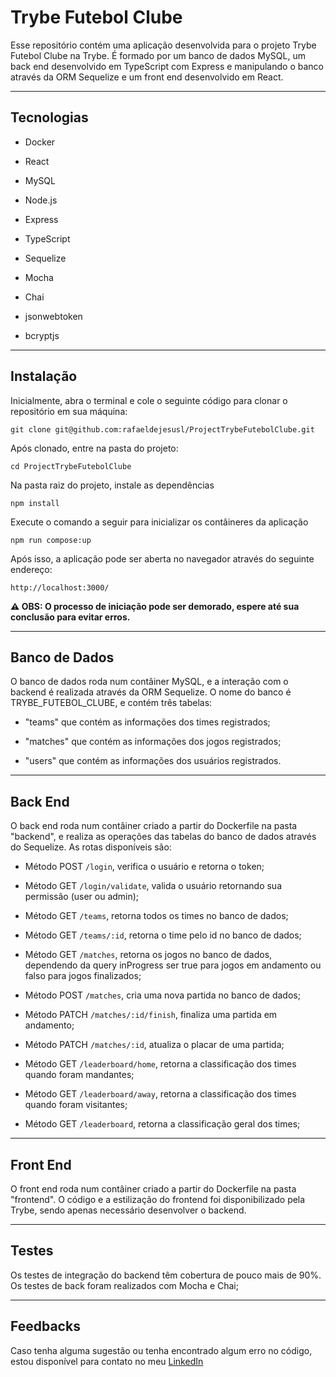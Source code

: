 # Trybe Futebol Clube

Esse repositório contém uma aplicação desenvolvida para o projeto Trybe Futebol Clube na Trybe. É formado por um banco de dados MySQL, um back end desenvolvido em TypeScript com Express e manipulando o banco através da ORM Sequelize e um front end desenvolvido em React.

---

## Tecnologias

* Docker

* React

* MySQL

* Node.js

* Express

* TypeScript

* Sequelize

* Mocha

* Chai

* jsonwebtoken

* bcryptjs

---

## Instalação

Inicialmente, abra o terminal e cole o seguinte código para clonar o repositório em sua máquina:

```
git clone git@github.com:rafaeldejesusl/ProjectTrybeFutebolClube.git
```

Após clonado, entre na pasta do projeto:

```
cd ProjectTrybeFutebolClube
```

Na pasta raiz do projeto, instale as dependências

```
npm install
```

Execute o comando a seguir para inicializar os contâineres da aplicação

```
npm run compose:up
```

Após isso, a aplicação pode ser aberta no navegador através do seguinte endereço:

```
http://localhost:3000/
```

**⚠ OBS: O processo de iniciação pode ser demorado, espere até sua conclusão para evitar erros.**

---

## Banco de Dados

O banco de dados roda num contâiner MySQL, e a interação com o backend é realizada através da ORM Sequelize. O nome do banco é TRYBE_FUTEBOL_CLUBE, e contém três tabelas:

* "teams" que contém as informações dos times registrados;

* "matches" que contém as informações dos jogos registrados;

* "users" que contém as informações dos usuários registrados.

---

## Back End

O back end roda num contâiner criado a partir do Dockerfile na pasta "backend", e realiza as operações das tabelas do banco de dados através do Sequelize. As rotas disponíveis são:

* Método POST `/login`, verifica o usuário e retorna o token;

* Método GET `/login/validate`, valida o usuário retornando sua permissão (user ou admin);

* Método GET `/teams`, retorna todos os times no banco de dados;

* Método GET `/teams/:id`, retorna o time pelo id no banco de dados;

* Método GET `/matches`, retorna os jogos no banco de dados, dependendo da query inProgress ser true para jogos em andamento ou falso para jogos finalizados;

* Método POST `/matches`, cria uma nova partida no banco de dados;

* Método PATCH `/matches/:id/finish`, finaliza uma partida em andamento;

* Método PATCH `/matches/:id`, atualiza o placar de uma partida;

* Método GET `/leaderboard/home`, retorna a classificação dos times quando foram mandantes;

* Método GET `/leaderboard/away`, retorna a classificação dos times quando foram visitantes;

* Método GET `/leaderboard`, retorna a classificação geral dos times;

---

## Front End

O front end roda num contâiner criado a partir do Dockerfile na pasta "frontend". O código e a estilização do frontend foi disponibilizado pela Trybe, sendo apenas necessário desenvolver o backend.

---

## Testes

Os testes de integração do backend têm cobertura de pouco mais de 90%. Os testes de back foram realizados com Mocha e Chai;

---

## Feedbacks

Caso tenha alguma sugestão ou tenha encontrado algum erro no código, estou disponível para contato no meu [LinkedIn](https://www.linkedin.com/in/rafael-de-jesus-lima/)
